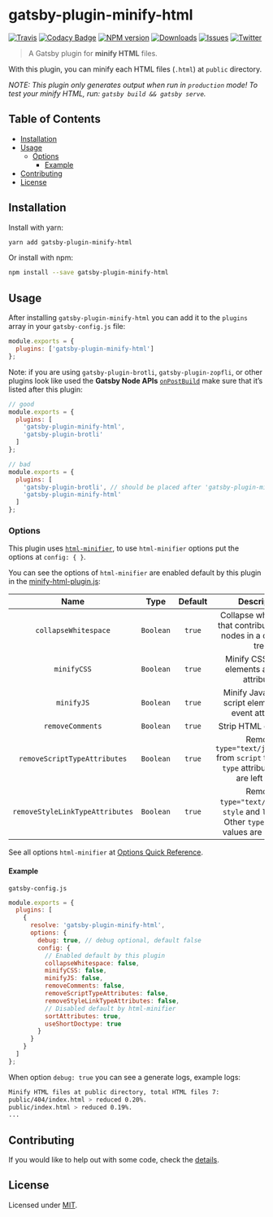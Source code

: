 # gatsby-plugin-minify-html

[![Travis](https://img.shields.io/travis/com/illvart/gatsby-plugin-minify-html?branch=master)](https://travis-ci.com/illvart/gatsby-plugin-minify-html)
[![Codacy Badge](https://api.codacy.com/project/badge/Grade/c611bb3c90e442029970dc28fb469ea3)](https://www.codacy.com/manual/illvart/gatsby-plugin-minify-html?utm_source=github.com&amp;utm_medium=referral&amp;utm_content=illvart/gatsby-plugin-minify-html&amp;utm_campaign=Badge_Grade)
[![NPM version](https://img.shields.io/npm/v/gatsby-plugin-minify-html)](https://www.npmjs.org/package/gatsby-plugin-minify-html)
[![Downloads](https://img.shields.io/npm/dt/gatsby-plugin-minify-html)](https://www.npmjs.com/package/gatsby-plugin-minify-html)
[![Issues](https://img.shields.io/github/issues-raw/illvart/gatsby-plugin-minify-html)](https://github.com/illvart/gatsby-plugin-minify-html)
[![Twitter](https://img.shields.io/twitter/follow/illvart.svg?label=follow+illvart)](https://twitter.com/illvart)

> A Gatsby plugin for **minify HTML** files.

With this plugin, you can minify each HTML files (`.html`) at `public` directory.

_NOTE: This plugin only generates output when run in `production` mode! To test your minify HTML, run: `gatsby build && gatsby serve`._

## Table of Contents

- [Installation](#installation)
- [Usage](#usage)
  - [Options](#options)
    - [Example](#example)
- [Contributing](#contributing)
- [License](#license)

## Installation

Install with yarn:

```sh
yarn add gatsby-plugin-minify-html
```

Or install with npm:

```sh
npm install --save gatsby-plugin-minify-html
```

## Usage

After installing `gatsby-plugin-minify-html` you can add it to the `plugins` array in your `gatsby-config.js` file:

```js
module.exports = {
  plugins: ['gatsby-plugin-minify-html']
};
```

Note: if you are using `gatsby-plugin-brotli`, `gatsby-plugin-zopfli`, or other plugins look like used the **Gatsby Node APIs** [`onPostBuild`](https://www.gatsbyjs.org/docs/node-apis/#onPostBuild) make sure that it’s listed after this
plugin:

```js
// good
module.exports = {
  plugins: [
    'gatsby-plugin-minify-html',
    'gatsby-plugin-brotli'
  ]
};

// bad
module.exports = {
  plugins: [
    'gatsby-plugin-brotli', // should be placed after 'gatsby-plugin-minify-html'
    'gatsby-plugin-minify-html'
  ]
};
```

### Options

This plugin uses [`html-minifier`](https://github.com/kangax/html-minifier), to use `html-minifier` options put the options at `config: { }`.

You can see the options of `html-minifier` are enabled default by this plugin in the [minify-html-plugin.js](https://github.com/illvart/gatsby-plugin-minify-html/blob/dbbbc665748f4945913ec16c349333d6e7779e8e/src/minify-html-plugin.js#L10):

|              Name               |   Type    | Default |                                             Description                                              |
| :-----------------------------: | :-------: | :-----: | :--------------------------------------------------------------------------------------------------: |
|      `collapseWhitespace`       | `Boolean` | `true`  |                Collapse white space that contributes to text nodes in a document tree                |
|           `minifyCSS`           | `Boolean` | `true`  |                          Minify CSS in style elements and style attributes                           |
|           `minifyJS`            | `Boolean` | `true`  |                      Minify JavaScript in script elements and event attributes                       |
|        `removeComments`         | `Boolean` | `true`  |                                         Strip HTML comments                                          |
|  `removeScriptTypeAttributes`   | `Boolean` | `true`  |  Remove `type="text/javascript"` from `script` tags. Other `type` attribute values are left intact   |
| `removeStyleLinkTypeAttributes` | `Boolean` | `true`  | Remove `type="text/css"` from `style` and `link` tags. Other `type` attribute values are left intact |

See all options `html-minifier` at [Options Quick Reference](https://github.com/kangax/html-minifier#options-quick-reference).

#### Example

`gatsby-config.js`

```js
module.exports = {
  plugins: [
    {
      resolve: 'gatsby-plugin-minify-html',
      options: {
        debug: true, // debug optional, default false
        config: {
          // Enabled default by this plugin
          collapseWhitespace: false,
          minifyCSS: false,
          minifyJS: false,
          removeComments: false,
          removeScriptTypeAttributes: false,
          removeStyleLinkTypeAttributes: false,
          // Disabled default by html-minifier
          sortAttributes: true,
          useShortDoctype: true
        }
      }
    }
  ]
};
```

When option `debug: true` you can see a generate logs, example logs:

```sh
Minify HTML files at public directory, total HTML files 7:
public/404/index.html > reduced 0.20%.
public/index.html > reduced 0.19%.
...
```

## Contributing

If you would like to help out with some code, check the [details](https://github.com/illvart/gatsby-plugin-minify-html/blob/master/docs/CONTRIBUTING.md).

## License

Licensed under [MIT](https://github.com/illvart/gatsby-plugin-minify-html/blob/master/LICENSE).
